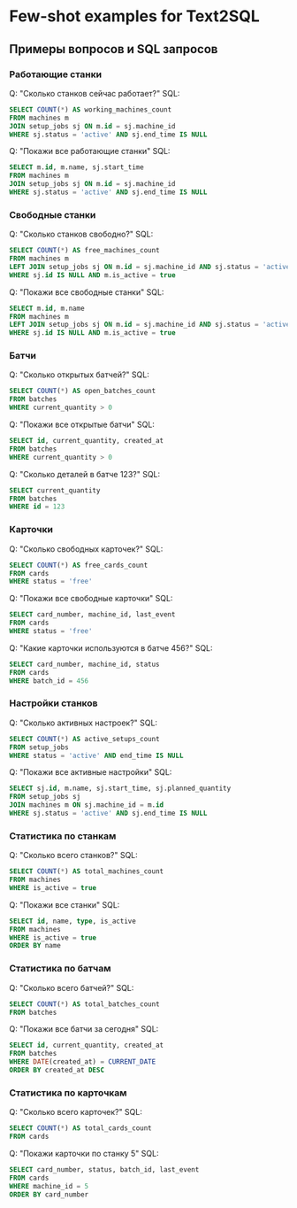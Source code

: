 # Few-shot examples for Text2SQL

## Примеры вопросов и SQL запросов

### Работающие станки
Q: "Сколько станков сейчас работает?"
SQL:
```sql
SELECT COUNT(*) AS working_machines_count
FROM machines m
JOIN setup_jobs sj ON m.id = sj.machine_id
WHERE sj.status = 'active' AND sj.end_time IS NULL
```

Q: "Покажи все работающие станки"
SQL:
```sql
SELECT m.id, m.name, sj.start_time
FROM machines m
JOIN setup_jobs sj ON m.id = sj.machine_id
WHERE sj.status = 'active' AND sj.end_time IS NULL
```

### Свободные станки
Q: "Сколько станков свободно?"
SQL:
```sql
SELECT COUNT(*) AS free_machines_count
FROM machines m
LEFT JOIN setup_jobs sj ON m.id = sj.machine_id AND sj.status = 'active' AND sj.end_time IS NULL
WHERE sj.id IS NULL AND m.is_active = true
```

Q: "Покажи все свободные станки"
SQL:
```sql
SELECT m.id, m.name
FROM machines m
LEFT JOIN setup_jobs sj ON m.id = sj.machine_id AND sj.status = 'active' AND sj.end_time IS NULL
WHERE sj.id IS NULL AND m.is_active = true
```

### Батчи
Q: "Сколько открытых батчей?"
SQL:
```sql
SELECT COUNT(*) AS open_batches_count
FROM batches
WHERE current_quantity > 0
```

Q: "Покажи все открытые батчи"
SQL:
```sql
SELECT id, current_quantity, created_at
FROM batches
WHERE current_quantity > 0
```

Q: "Сколько деталей в батче 123?"
SQL:
```sql
SELECT current_quantity
FROM batches
WHERE id = 123
```

### Карточки
Q: "Сколько свободных карточек?"
SQL:
```sql
SELECT COUNT(*) AS free_cards_count
FROM cards
WHERE status = 'free'
```

Q: "Покажи все свободные карточки"
SQL:
```sql
SELECT card_number, machine_id, last_event
FROM cards
WHERE status = 'free'
```

Q: "Какие карточки используются в батче 456?"
SQL:
```sql
SELECT card_number, machine_id, status
FROM cards
WHERE batch_id = 456
```

### Настройки станков
Q: "Сколько активных настроек?"
SQL:
```sql
SELECT COUNT(*) AS active_setups_count
FROM setup_jobs
WHERE status = 'active' AND end_time IS NULL
```

Q: "Покажи все активные настройки"
SQL:
```sql
SELECT sj.id, m.name, sj.start_time, sj.planned_quantity
FROM setup_jobs sj
JOIN machines m ON sj.machine_id = m.id
WHERE sj.status = 'active' AND sj.end_time IS NULL
```

### Статистика по станкам
Q: "Сколько всего станков?"
SQL:
```sql
SELECT COUNT(*) AS total_machines_count
FROM machines
WHERE is_active = true
```

Q: "Покажи все станки"
SQL:
```sql
SELECT id, name, type, is_active
FROM machines
WHERE is_active = true
ORDER BY name
```

### Статистика по батчам
Q: "Сколько всего батчей?"
SQL:
```sql
SELECT COUNT(*) AS total_batches_count
FROM batches
```

Q: "Покажи все батчи за сегодня"
SQL:
```sql
SELECT id, current_quantity, created_at
FROM batches
WHERE DATE(created_at) = CURRENT_DATE
ORDER BY created_at DESC
```

### Статистика по карточкам
Q: "Сколько всего карточек?"
SQL:
```sql
SELECT COUNT(*) AS total_cards_count
FROM cards
```

Q: "Покажи карточки по станку 5"
SQL:
```sql
SELECT card_number, status, batch_id, last_event
FROM cards
WHERE machine_id = 5
ORDER BY card_number
```